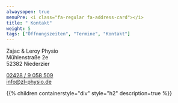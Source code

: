 ```yaml
---
alwaysopen: true
menuPre: <i class="fa-regular fa-address-card"></i>
title: " Kontakt"
weight: 5
tags: ["Öffnungszeiten", "Termine", "Kontakt"]
---
```


Zajac & Leroy Physio\
Mühlenstraße 2e\
52382 Niederzier

<i class="fa-solid fa-phone"></i> [02428 / 9 058 509](tel:+4924289058509)\
<i class="fa-regular fa-envelope"></i> [info@zl-physio.de](mailto:info@zl-physio.de)

{{% children containerstyle="div" style="h2" description=true %}}
